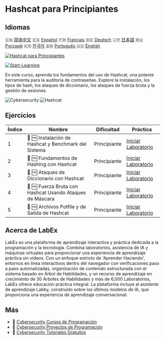 # Hashcat para Principiantes

## Idiomas

🇨🇳 [简体中文](README_zh.md) 🇪🇸 [Español](README_es.md) 🇫🇷 [Français](README_fr.md) 🇩🇪 [Deutsch](README_de.md) 🇯🇵 [日本語](README_ja.md) 🇷🇺 [Русский](README_ru.md) 🇰🇷 [한국어](README_ko.md) 🇧🇷 [Português](README_pt.md) 🇺🇸 [English](README.md) 

[![Hashcat para Principiantes](https://cover-creator.labex.io/hashcat-for-beginners.png?lang=es)](https://labex.io/es/courses/hashcat-for-beginners)

[![Start-Learning](https://img.shields.io/badge/Start-Learning-whitesmoke?style=for-the-badge)](https://labex.io/es/courses/hashcat-for-beginners)

En este curso, aprenda los fundamentos del uso de Hashcat, una potente herramienta para la auditoría de contraseñas. Explore la instalación, los tipos de hash, los ataques de diccionario, los ataques de fuerza bruta y la gestión de sesiones.

![Cybersecurity](https://img.shields.io/badge/Cybersecurity-whitesmoke?style=for-the-badge&logo=cybersecurity)
![Hashcat](https://img.shields.io/badge/Hashcat-whitesmoke?style=for-the-badge&logo=hashcat)


## Ejercicios

|   Índice | Nombre                                                   | Dificultad   | Práctica                                                                                                                               |
|----------|----------------------------------------------------------|--------------|----------------------------------------------------------------------------------------------------------------------------------------|
|        1 | 📖 🆓 Instalación de Hashcat y Benchmark del Sistema     | Principiante | <a target='_blank' href='https://labex.io/es/tutorials/linux-hashcat-installation-and-system-benchmark-632570'>Iniciar Laboratorio</a> |
|        2 | 📖 🆓 Fundamentos de Hashing con Hashcat                 | Principiante | <a target='_blank' href='https://labex.io/es/tutorials/linux-hashcat-hashing-fundamentals-632569'>Iniciar Laboratorio</a>              |
|        3 | 📖 🆓 Ataques de Diccionario con Hashcat                 | Principiante | <a target='_blank' href='https://labex.io/es/tutorials/linux-hashcat-dictionary-attacks-632568'>Iniciar Laboratorio</a>                |
|        4 | 📖 🆓 Fuerza Bruta con Hashcat Usando Ataques de Máscara | Principiante | <a target='_blank' href='https://labex.io/es/tutorials/linux-hashcat-brute-force-with-mask-attacks-632567'>Iniciar Laboratorio</a>     |
|        5 | 📖 🆓 Archivos Potfile y de Salida de Hashcat            | Principiante | <a target='_blank' href='https://labex.io/es/tutorials/linux-hashcat-potfiles-and-output-files-632571'>Iniciar Laboratorio</a>         |

## Acerca de LabEx

LabEx es una plataforma de aprendizaje interactiva y práctica dedicada a la programación y la tecnología. Combina laboratorios, asistencia de IA y máquinas virtuales para proporcionar una experiencia de aprendizaje práctica sin videos. Con un enfoque estricto de 'Aprender Haciendo', entornos en línea interactivos dentro del navegador con verificaciones paso a paso automatizadas, organización de contenido estructurada con el sistema basado en Árbol de Habilidades, y un recurso de aprendizaje en crecimiento de 30 Árboles de Habilidades y más de 6,000 Laboratorios, LabEx ofrece educación práctica integral. La plataforma incluye al asistente de aprendizaje Labby, construido sobre los últimos modelos de IA, que proporciona una experiencia de aprendizaje conversacional.

## Más

- 🔗 [Cybersecurity Cursos de Programación](https://github.com/labex-labs/awesome-programming-courses)
- 🔗 [Cybersecurity Proyectos de Programación](https://github.com/labex-labs/awesome-programming-projects)
- 🔗 [Cybersecurity Tutoriales Gratuitos](https://github.com/labex-labs/cybersecurity-free-tutorials)


